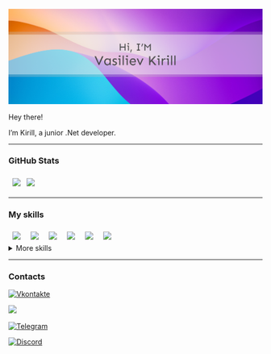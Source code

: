 
![Banner](Banner.png)

Hey there!

I’m Kirill, a junior .Net developer. 
<!-- I make it my mission to translate user-focused designs into pixel-perfect websites or applications that run blazing fast. -->
---

### GitHub Stats

<img align="center" style="margin:0.5rem" src="https://github-readme-stats.vercel.app/api/top-langs/?username=KikaDeveloper">

<img align="center" src="https://github-readme-stats.vercel.app/api?username=KikaDeveloper">

---

### My skills

<!-- c# -->
<img align="center" style="margin:0.5rem" src="https://img.shields.io/badge/C%23-239120?style=for-the-badge&logo=c-sharp&logoColor=white">

<!-- .Net -->
<img align="center" style="margin:0.5rem" src="https://img.shields.io/badge/.NET-512BD4?style=for-the-badge&logo=dotnet&logoColor=white">

<!-- c++ -->
<img align="center" style="margin:0.5rem" src="https://img.shields.io/badge/C%2B%2B-00599C?style=for-the-badge&logo=c%2B%2B&logoColor=white">

<!-- sqlite -->
<img align="center" style="margin:0.5rem" src="https://img.shields.io/badge/SQLite-07405E?style=for-the-badge&logo=sqlite&logoColor=white">

<!-- mongoDB -->
<img align="center" style="margin:0.5rem" src="https://img.shields.io/badge/MongoDB-4EA94B?style=for-the-badge&logo=mongodb&logoColor=white">

<!-- VS code -->
<img align="center" style="margin:0.5rem" src="https://img.shields.io/badge/Visual_Studio_Code-0078D4?style=for-the-badge&logo=visual%20studio%20code&logoColor=white">

<!-- 
<img align="center" style="margin:0.5rem" src="https://img.shields.io/badge/Visual_Studio-5C2D91?style=for-the-badge&logo=visual%20studio&logoColor=white"> -->

<!-- <img align="center" style="margin:0.5rem" src=""> -->

<details>
<summary>More skills</summary>

<img align="center" style="margin:0.5rem" src="https://img.shields.io/badge/json-5E5C5C?style=for-the-badge&logo=json&logoColor=white">

<img align="center" style="margin:0.5rem" src="https://img.shields.io/badge/Pug-E3C29B?style=for-the-badge&logo=pug&logoColor=black">

<img align="center" style="margin:0.5rem" src="https://img.shields.io/badge/JavaScript-323330?style=for-the-badge&logo=javascript&logoColor=F7DF1E">

<img align="center" style="margin:0.5rem" src="https://img.shields.io/badge/HTML5-E34F26?style=for-the-badge&logo=html5&logoColor=white">

<img align="center" style="margin:0.5rem" src="https://img.shields.io/badge/CSS3-1572B6?style=for-the-badge&logo=css3&logoColor=white">

<img align="center" style="margin:0.5rem" src="https://img.shields.io/badge/Selenium-43B02A?style=for-the-badge&logo=Selenium&logoColor=white">

<img align="center" style="margin:0.5rem" src="https://img.shields.io/badge/Bootstrap-563D7C?style=for-the-badge&logo=bootstrap&logoColor=white">

<img align="center" style="margin:0.5rem" src="https://img.shields.io/badge/Figma-F24E1E?style=for-the-badge&logo=figma&logoColor=white">

</details>

---

### Contacts

<!-- Vk -->
[![Vkontakte](https://img.shields.io/badge/вконтакте-%232E87FB.svg?&style=for-the-badge&logo=vk&logoColor=white)](https://vk.com/kika2018)

<!-- Insta -->
[![](https://img.shields.io/badge/Instagram-E4405F?style=for-the-badge&logo=instagram&logoColor=white)](https://www.instagram.com/kikabazuka)

<!-- Telega -->
[![Telegram](https://img.shields.io/badge/Telegram-2CA5E0?style=for-the-badge&logo=telegram&logoColor=white)](https://t.me/@kikaBazuka)

[![Discord](https://img.shields.io/badge/Discord-7289DA?style=for-the-badge&logo=discord&logoColor=white)]()
